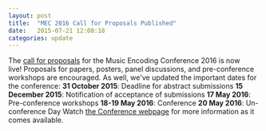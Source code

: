 ```yaml
---
layout: post
title:  "MEC 2016 Call for Proposals Published"
date:   2015-07-21 12:08:18
categories: update
---
```

The [call for proposals](http://music-encoding.org/community/conference/call-for-proposals/) for the Music Encoding Conference 2016 is now live! Proposals for papers, posters, panel discussions, and pre-conference workshops are encouraged. As well, we've updated the important dates for the conference: **31 October 2015**: Deadline for abstract submissions **15 December 2015**: Notification of acceptance of submissions **17 May 2016**: Pre-conference workshops **18-19 May 2016**: Conference **20 May 2016**: Un-conference Day Watch [the Conference webpage](http://music-encoding.org/community/conference/) for more information as it comes available.